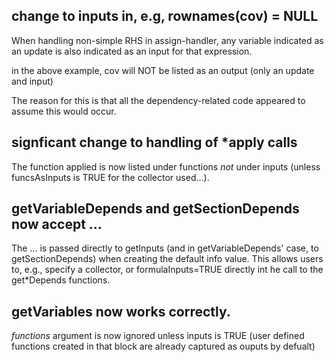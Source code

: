 ## change to inputs in, e.g, rownames(cov) = NULL

When handling non-simple RHS in assign-handler, any variable indicated as an
update is also indicated as an input for that expression.

in the above example, cov will NOT be listed as an output (only an
update and input)

The reason for this is that all the dependency-related code appeared
to assume this would occur.

## signficant change to handling of *apply calls

The function applied is now listed under functions *not* under inputs
(unless funcsAsInputs is TRUE for the collector used...).


## getVariableDepends and getSectionDepends now accept ...

The ... is passed directly to getInputs (and in getVariableDepends'
case, to getSectionDepends) when creating the default info value. This
allows users to, e.g., specify a collector, or formulaInputs=TRUE
directly int he call to the get*Depends functions.

## getVariables now works correctly.

*functions* argument is now ignored unless inputs is TRUE (user defined
functions created in that block are already captured as ouputs by
defualt)

